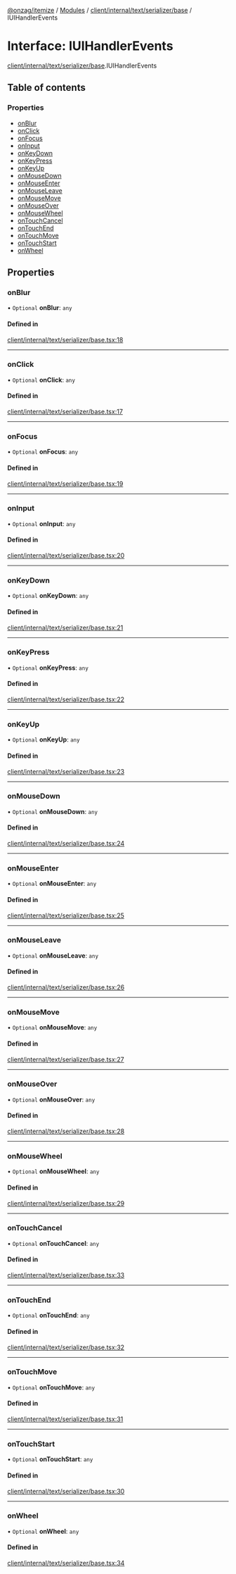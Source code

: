 [@onzag/itemize](../README.md) / [Modules](../modules.md) / [client/internal/text/serializer/base](../modules/client_internal_text_serializer_base.md) / IUIHandlerEvents

# Interface: IUIHandlerEvents

[client/internal/text/serializer/base](../modules/client_internal_text_serializer_base.md).IUIHandlerEvents

## Table of contents

### Properties

- [onBlur](client_internal_text_serializer_base.IUIHandlerEvents.md#onblur)
- [onClick](client_internal_text_serializer_base.IUIHandlerEvents.md#onclick)
- [onFocus](client_internal_text_serializer_base.IUIHandlerEvents.md#onfocus)
- [onInput](client_internal_text_serializer_base.IUIHandlerEvents.md#oninput)
- [onKeyDown](client_internal_text_serializer_base.IUIHandlerEvents.md#onkeydown)
- [onKeyPress](client_internal_text_serializer_base.IUIHandlerEvents.md#onkeypress)
- [onKeyUp](client_internal_text_serializer_base.IUIHandlerEvents.md#onkeyup)
- [onMouseDown](client_internal_text_serializer_base.IUIHandlerEvents.md#onmousedown)
- [onMouseEnter](client_internal_text_serializer_base.IUIHandlerEvents.md#onmouseenter)
- [onMouseLeave](client_internal_text_serializer_base.IUIHandlerEvents.md#onmouseleave)
- [onMouseMove](client_internal_text_serializer_base.IUIHandlerEvents.md#onmousemove)
- [onMouseOver](client_internal_text_serializer_base.IUIHandlerEvents.md#onmouseover)
- [onMouseWheel](client_internal_text_serializer_base.IUIHandlerEvents.md#onmousewheel)
- [onTouchCancel](client_internal_text_serializer_base.IUIHandlerEvents.md#ontouchcancel)
- [onTouchEnd](client_internal_text_serializer_base.IUIHandlerEvents.md#ontouchend)
- [onTouchMove](client_internal_text_serializer_base.IUIHandlerEvents.md#ontouchmove)
- [onTouchStart](client_internal_text_serializer_base.IUIHandlerEvents.md#ontouchstart)
- [onWheel](client_internal_text_serializer_base.IUIHandlerEvents.md#onwheel)

## Properties

### onBlur

• `Optional` **onBlur**: `any`

#### Defined in

[client/internal/text/serializer/base.tsx:18](https://github.com/onzag/itemize/blob/f2f29986/client/internal/text/serializer/base.tsx#L18)

___

### onClick

• `Optional` **onClick**: `any`

#### Defined in

[client/internal/text/serializer/base.tsx:17](https://github.com/onzag/itemize/blob/f2f29986/client/internal/text/serializer/base.tsx#L17)

___

### onFocus

• `Optional` **onFocus**: `any`

#### Defined in

[client/internal/text/serializer/base.tsx:19](https://github.com/onzag/itemize/blob/f2f29986/client/internal/text/serializer/base.tsx#L19)

___

### onInput

• `Optional` **onInput**: `any`

#### Defined in

[client/internal/text/serializer/base.tsx:20](https://github.com/onzag/itemize/blob/f2f29986/client/internal/text/serializer/base.tsx#L20)

___

### onKeyDown

• `Optional` **onKeyDown**: `any`

#### Defined in

[client/internal/text/serializer/base.tsx:21](https://github.com/onzag/itemize/blob/f2f29986/client/internal/text/serializer/base.tsx#L21)

___

### onKeyPress

• `Optional` **onKeyPress**: `any`

#### Defined in

[client/internal/text/serializer/base.tsx:22](https://github.com/onzag/itemize/blob/f2f29986/client/internal/text/serializer/base.tsx#L22)

___

### onKeyUp

• `Optional` **onKeyUp**: `any`

#### Defined in

[client/internal/text/serializer/base.tsx:23](https://github.com/onzag/itemize/blob/f2f29986/client/internal/text/serializer/base.tsx#L23)

___

### onMouseDown

• `Optional` **onMouseDown**: `any`

#### Defined in

[client/internal/text/serializer/base.tsx:24](https://github.com/onzag/itemize/blob/f2f29986/client/internal/text/serializer/base.tsx#L24)

___

### onMouseEnter

• `Optional` **onMouseEnter**: `any`

#### Defined in

[client/internal/text/serializer/base.tsx:25](https://github.com/onzag/itemize/blob/f2f29986/client/internal/text/serializer/base.tsx#L25)

___

### onMouseLeave

• `Optional` **onMouseLeave**: `any`

#### Defined in

[client/internal/text/serializer/base.tsx:26](https://github.com/onzag/itemize/blob/f2f29986/client/internal/text/serializer/base.tsx#L26)

___

### onMouseMove

• `Optional` **onMouseMove**: `any`

#### Defined in

[client/internal/text/serializer/base.tsx:27](https://github.com/onzag/itemize/blob/f2f29986/client/internal/text/serializer/base.tsx#L27)

___

### onMouseOver

• `Optional` **onMouseOver**: `any`

#### Defined in

[client/internal/text/serializer/base.tsx:28](https://github.com/onzag/itemize/blob/f2f29986/client/internal/text/serializer/base.tsx#L28)

___

### onMouseWheel

• `Optional` **onMouseWheel**: `any`

#### Defined in

[client/internal/text/serializer/base.tsx:29](https://github.com/onzag/itemize/blob/f2f29986/client/internal/text/serializer/base.tsx#L29)

___

### onTouchCancel

• `Optional` **onTouchCancel**: `any`

#### Defined in

[client/internal/text/serializer/base.tsx:33](https://github.com/onzag/itemize/blob/f2f29986/client/internal/text/serializer/base.tsx#L33)

___

### onTouchEnd

• `Optional` **onTouchEnd**: `any`

#### Defined in

[client/internal/text/serializer/base.tsx:32](https://github.com/onzag/itemize/blob/f2f29986/client/internal/text/serializer/base.tsx#L32)

___

### onTouchMove

• `Optional` **onTouchMove**: `any`

#### Defined in

[client/internal/text/serializer/base.tsx:31](https://github.com/onzag/itemize/blob/f2f29986/client/internal/text/serializer/base.tsx#L31)

___

### onTouchStart

• `Optional` **onTouchStart**: `any`

#### Defined in

[client/internal/text/serializer/base.tsx:30](https://github.com/onzag/itemize/blob/f2f29986/client/internal/text/serializer/base.tsx#L30)

___

### onWheel

• `Optional` **onWheel**: `any`

#### Defined in

[client/internal/text/serializer/base.tsx:34](https://github.com/onzag/itemize/blob/f2f29986/client/internal/text/serializer/base.tsx#L34)
